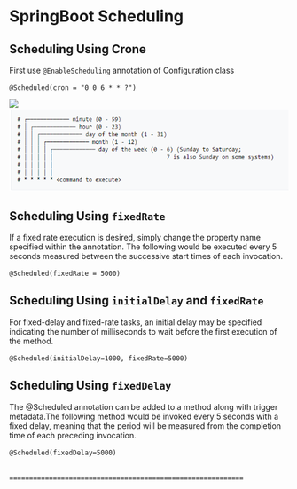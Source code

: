 # SpringBoot Scheduling

## Scheduling Using Crone

First use `@EnableScheduling` annotation of Configuration class
 
```
@Scheduled(cron = "0 0 6 * * ?")
```

![](images/sso.png)
![](images/Crone1.png)


## Scheduling Using `fixedRate`
If a fixed rate execution is desired, simply change the property name specified within the annotation.
The following would be executed every 5 seconds measured between the successive start times of each invocation.
	
```
@Scheduled(fixedRate = 5000)
```

## Scheduling Using `initialDelay` and `fixedRate`

For fixed-delay and fixed-rate tasks, an initial delay may be specified indicating the number of milliseconds to wait before the first execution of the method.

```
@Scheduled(initialDelay=1000, fixedRate=5000)
```

## Scheduling Using  `fixedDelay`

The @Scheduled annotation can be added to a method along with trigger metadata.The following method would be invoked every 5 seconds with a fixed delay, meaning that the period will be measured from the completion time of each preceding invocation.
	
```
@Scheduled(fixedDelay=5000)
```


                                ===========================================================

